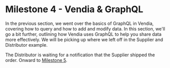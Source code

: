 # Milestone 4 - Vendia & GraphQL

In the previous section, we went over the basics of GraphQL in Vendia, covering how to query and how to add and modify data. In this section, we'll go a bit further, outlining how Vendia uses GraphQL to help you share data more effectively. We will be picking up where we left off in the Supplier and Distributor example. 





The Distributor is waiting for a notification that the Supplier shipped the order. Onward to [Milestone 5](README-Milestone5.md).
